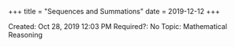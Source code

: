 +++
title = "Sequences and Summations"
date = 2019-12-12
+++


Created: Oct 28, 2019 12:03 PM
Required?: No
Topic: Mathematical Reasoning
